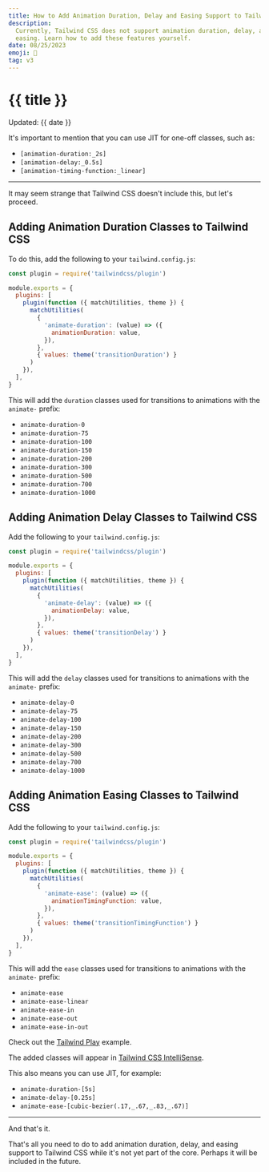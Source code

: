 ```yaml
---
title: How to Add Animation Duration, Delay and Easing Support to Tailwind CSS
description:
  Currently, Tailwind CSS does not support animation duration, delay, and
  easing. Learn how to add these features yourself.
date: 08/25/2023
emoji: 🦆
tag: v3
---
```


# {{ title }}

Updated: {{ date }}

It's important to mention that you can use JIT for one-off classes, such as:

- `[animation-duration:_2s]`
- `[animation-delay:_0.5s]`
- `[animation-timing-function:_linear]`

---

It may seem strange that Tailwind CSS doesn't include this, but let's proceed.

## Adding Animation Duration Classes to Tailwind CSS

To do this, add the following to your `tailwind.config.js`:

```js
const plugin = require('tailwindcss/plugin')

module.exports = {
  plugins: [
    plugin(function ({ matchUtilities, theme }) {
      matchUtilities(
        {
          'animate-duration': (value) => ({
            animationDuration: value,
          }),
        },
        { values: theme('transitionDuration') }
      )
    }),
  ],
}
```

This will add the `duration` classes used for transitions to animations with the
`animate-` prefix:

- `animate-duration-0`
- `animate-duration-75`
- `animate-duration-100`
- `animate-duration-150`
- `animate-duration-200`
- `animate-duration-300`
- `animate-duration-500`
- `animate-duration-700`
- `animate-duration-1000`

## Adding Animation Delay Classes to Tailwind CSS

Add the following to your `tailwind.config.js`:

```js
const plugin = require('tailwindcss/plugin')

module.exports = {
  plugins: [
    plugin(function ({ matchUtilities, theme }) {
      matchUtilities(
        {
          'animate-delay': (value) => ({
            animationDelay: value,
          }),
        },
        { values: theme('transitionDelay') }
      )
    }),
  ],
}
```

This will add the `delay` classes used for transitions to animations with the
`animate-` prefix:

- `animate-delay-0`
- `animate-delay-75`
- `animate-delay-100`
- `animate-delay-150`
- `animate-delay-200`
- `animate-delay-300`
- `animate-delay-500`
- `animate-delay-700`
- `animate-delay-1000`

## Adding Animation Easing Classes to Tailwind CSS

Add the following to your `tailwind.config.js`:

```js
const plugin = require('tailwindcss/plugin')

module.exports = {
  plugins: [
    plugin(function ({ matchUtilities, theme }) {
      matchUtilities(
        {
          'animate-ease': (value) => ({
            animationTimingFunction: value,
          }),
        },
        { values: theme('transitionTimingFunction') }
      )
    }),
  ],
}
```

This will add the `ease` classes used for transitions to animations with the
`animate-` prefix:

- `animate-ease`
- `animate-ease-linear`
- `animate-ease-in`
- `animate-ease-out`
- `animate-ease-in-out`

Check out the [Tailwind Play](https://play.tailwindcss.com/DFSnsN3Vc6) example.

The added classes will appear in
[Tailwind CSS IntelliSense](https://tailwindcss.com/docs/editor-setup#intelli-sense-for-vs-code).

This also means you can use JIT, for example:

- `animate-duration-[5s]`
- `animate-delay-[0.25s]`
- `animate-ease-[cubic-bezier(.17,_.67,_.83,_.67)]`

---

And that's it.

That's all you need to do to add animation duration, delay, and easing support
to Tailwind CSS while it's not yet part of the core. Perhaps it will be included
in the future.
